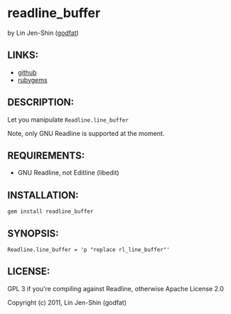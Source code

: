 # readline_buffer

by Lin Jen-Shin ([godfat](http://godfat.org))

## LINKS:

* [github](https://github.com/godfat/readline_buffer)
* [rubygems](https://rubygems.org/gems/readline_buffer)

## DESCRIPTION:

Let you manipulate `Readline.line_buffer`

Note, only GNU Readline is supported at the moment.

## REQUIREMENTS:

* GNU Readline, not Editline (libedit)

## INSTALLATION:

    gem install readline_buffer

## SYNOPSIS:

    Readline.line_buffer = 'p "replace rl_line_buffer"'

## LICENSE:

GPL 3 if you're compiling against Readline,
otherwise Apache License 2.0

Copyright (c) 2011, Lin Jen-Shin (godfat)
